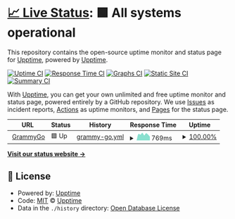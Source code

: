 # [📈 Live Status](https://upptime.github.io/upptime): <!--live status--> **🟩 All systems operational**

This repository contains the open-source uptime monitor and status page for [Upptime](https://upptime.js.org), powered by [Upptime](https://github.com/upptime/upptime).

[![Uptime CI](https://github.com/joshfester/grammy-upptime/workflows/Uptime%20CI/badge.svg)](https://github.com/joshfester/grammy-upptime/actions?query=workflow%3A%22Uptime+CI%22)
[![Response Time CI](https://github.com/joshfester/grammy-upptime/workflows/Response%20Time%20CI/badge.svg)](https://github.com/joshfester/grammy-upptime/actions?query=workflow%3A%22Response+Time+CI%22)
[![Graphs CI](https://github.com/joshfester/grammy-upptime/workflows/Graphs%20CI/badge.svg)](https://github.com/joshfester/grammy-upptime/actions?query=workflow%3A%22Graphs+CI%22)
[![Static Site CI](https://github.com/joshfester/grammy-upptime/workflows/Static%20Site%20CI/badge.svg)](https://github.com/joshfester/grammy-upptime/actions?query=workflow%3A%22Static+Site+CI%22)
[![Summary CI](https://github.com/joshfester/grammy-upptime/workflows/Summary%20CI/badge.svg)](https://github.com/joshfester/grammy-upptime/actions?query=workflow%3A%22Summary+CI%22)

With [Upptime](https://upptime.js.org), you can get your own unlimited and free uptime monitor and status page, powered entirely by a GitHub repository. We use [Issues](https://github.com/upptime/upptime/issues) as incident reports, [Actions](https://github.com/joshfester/grammy-upptime/actions) as uptime monitors, and [Pages](https://upptime.github.io/upptime) for the status page.

<!--start: status pages-->
<!-- This summary is generated by Upptime (https://github.com/upptime/upptime) -->
<!-- Do not edit this manually, your changes will be overwritten -->
<!-- prettier-ignore -->
| URL | Status | History | Response Time | Uptime |
| --- | ------ | ------- | ------------- | ------ |
| <img alt="" src="https://icons.duckduckgo.com/ip3/go.grammy.com.ico" height="13"> [GrammyGo](https://go.grammy.com/wp-login.php) | 🟩 Up | [grammy-go.yml](https://github.com/joshfester/grammy-upptime/commits/HEAD/history/grammy-go.yml) | <details><summary><img alt="Response time graph" src="./graphs/grammy-go/response-time-week.png" height="20"> 769ms</summary><br><a href="https://joshfester.github.io/grammy-upptime/history/grammy-go"><img alt="Response time 797" src="https://img.shields.io/endpoint?url=https%3A%2F%2Fraw.githubusercontent.com%2Fjoshfester%2Fgrammy-upptime%2FHEAD%2Fapi%2Fgrammy-go%2Fresponse-time.json"></a><br><a href="https://joshfester.github.io/grammy-upptime/history/grammy-go"><img alt="24-hour response time 727" src="https://img.shields.io/endpoint?url=https%3A%2F%2Fraw.githubusercontent.com%2Fjoshfester%2Fgrammy-upptime%2FHEAD%2Fapi%2Fgrammy-go%2Fresponse-time-day.json"></a><br><a href="https://joshfester.github.io/grammy-upptime/history/grammy-go"><img alt="7-day response time 769" src="https://img.shields.io/endpoint?url=https%3A%2F%2Fraw.githubusercontent.com%2Fjoshfester%2Fgrammy-upptime%2FHEAD%2Fapi%2Fgrammy-go%2Fresponse-time-week.json"></a><br><a href="https://joshfester.github.io/grammy-upptime/history/grammy-go"><img alt="30-day response time 735" src="https://img.shields.io/endpoint?url=https%3A%2F%2Fraw.githubusercontent.com%2Fjoshfester%2Fgrammy-upptime%2FHEAD%2Fapi%2Fgrammy-go%2Fresponse-time-month.json"></a><br><a href="https://joshfester.github.io/grammy-upptime/history/grammy-go"><img alt="1-year response time 797" src="https://img.shields.io/endpoint?url=https%3A%2F%2Fraw.githubusercontent.com%2Fjoshfester%2Fgrammy-upptime%2FHEAD%2Fapi%2Fgrammy-go%2Fresponse-time-year.json"></a></details> | <details><summary><a href="https://joshfester.github.io/grammy-upptime/history/grammy-go">100.00%</a></summary><a href="https://joshfester.github.io/grammy-upptime/history/grammy-go"><img alt="All-time uptime 100.00%" src="https://img.shields.io/endpoint?url=https%3A%2F%2Fraw.githubusercontent.com%2Fjoshfester%2Fgrammy-upptime%2FHEAD%2Fapi%2Fgrammy-go%2Fuptime.json"></a><br><a href="https://joshfester.github.io/grammy-upptime/history/grammy-go"><img alt="24-hour uptime 100.00%" src="https://img.shields.io/endpoint?url=https%3A%2F%2Fraw.githubusercontent.com%2Fjoshfester%2Fgrammy-upptime%2FHEAD%2Fapi%2Fgrammy-go%2Fuptime-day.json"></a><br><a href="https://joshfester.github.io/grammy-upptime/history/grammy-go"><img alt="7-day uptime 100.00%" src="https://img.shields.io/endpoint?url=https%3A%2F%2Fraw.githubusercontent.com%2Fjoshfester%2Fgrammy-upptime%2FHEAD%2Fapi%2Fgrammy-go%2Fuptime-week.json"></a><br><a href="https://joshfester.github.io/grammy-upptime/history/grammy-go"><img alt="30-day uptime 100.00%" src="https://img.shields.io/endpoint?url=https%3A%2F%2Fraw.githubusercontent.com%2Fjoshfester%2Fgrammy-upptime%2FHEAD%2Fapi%2Fgrammy-go%2Fuptime-month.json"></a><br><a href="https://joshfester.github.io/grammy-upptime/history/grammy-go"><img alt="1-year uptime 100.00%" src="https://img.shields.io/endpoint?url=https%3A%2F%2Fraw.githubusercontent.com%2Fjoshfester%2Fgrammy-upptime%2FHEAD%2Fapi%2Fgrammy-go%2Fuptime-year.json"></a></details>

<!--end: status pages-->

[**Visit our status website →**](https://upptime.github.io/upptime)

## 📄 License

- Powered by: [Upptime](https://github.com/upptime/upptime)
- Code: [MIT](./LICENSE) © [Upptime](https://upptime.js.org)
- Data in the `./history` directory: [Open Database License](https://opendatacommons.org/licenses/odbl/1-0/)
